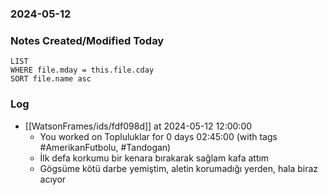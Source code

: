 ### 2024-05-12

### Notes Created/Modified Today
```dataview
LIST 
WHERE file.mday = this.file.cday
SORT file.name asc
```
### Log


- [[WatsonFrames/ids/fdf098d]] at 2024-05-12 12:00:00
  - You worked on Topluluklar for 0 days 02:45:00 (with tags #AmerikanFutbolu, #Tandogan)
  - İlk defa korkumu bir kenara bırakarak sağlam kafa attım
  - Gögsüme kötü darbe yemiştim, aletin korumadığı yerden, hala biraz acıyor
